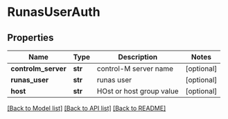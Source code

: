 # RunasUserAuth

## Properties
Name | Type | Description | Notes
------------ | ------------- | ------------- | -------------
**controlm_server** | **str** | control-M server name | [optional] 
**runas_user** | **str** | runas user | [optional] 
**host** | **str** | HOst or host group value | [optional] 

[[Back to Model list]](../README.md#documentation-for-models) [[Back to API list]](../README.md#documentation-for-api-endpoints) [[Back to README]](../README.md)


